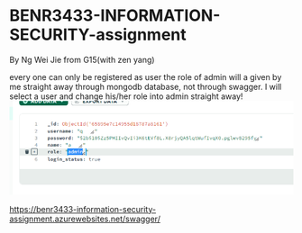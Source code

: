 # BENR3433-INFORMATION-SECURITY-assignment
By Ng Wei Jie from G15(with zen yang)


every one can only be registered as user
the role of admin will a given by me straight away through mongodb database, not through swagger.
I will select a user and change his/her role into admin straight away!
![Alt text](image-1.png)

https://benr3433-information-security-assignment.azurewebsites.net/swagger/

